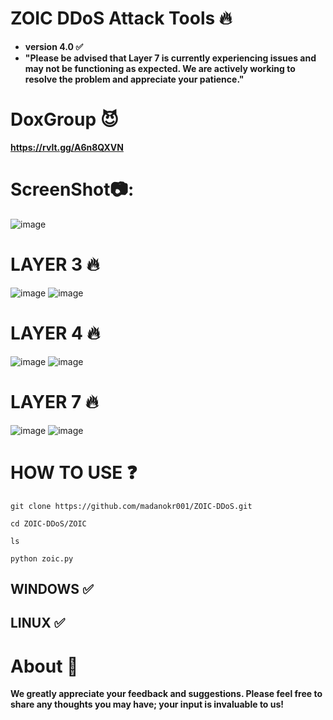 # ZOIC DDoS Attack Tools 🔥

- **version 4.0 ✅**
- **"Please be advised that Layer 7 is currently experiencing issues and may not be functioning as expected. We are actively working to resolve the problem and appreciate your patience."**

# DoxGroup 😈
**https://rvlt.gg/A6n8QXVN**

# ScreenShot📷:
![image](https://github.com/user-attachments/assets/a4366d63-5841-4205-bdb0-70abd6214f16)

# LAYER 3 🔥
![image](https://github.com/user-attachments/assets/54d690bc-2c48-427d-96ef-00bd59f37e34)
![image](https://github.com/user-attachments/assets/1d0c724e-b892-44fe-ae16-7b2c72a06de9)




# LAYER 4 🔥
![image](https://github.com/user-attachments/assets/0deadccc-10b6-46cd-93f2-1ff7d08ff3b9)
![image](https://github.com/user-attachments/assets/e2b21be6-9461-4abb-9224-35ccb14ad7c7)





# LAYER 7 🔥
![image](https://github.com/user-attachments/assets/5e0da7cb-7372-4357-9983-9bddd83a8bbd)
![image](https://github.com/user-attachments/assets/1a00cf86-0d39-42ea-ad91-4b299877a3d2)






# HOW TO USE ❓
```
git clone https://github.com/madanokr001/ZOIC-DDoS.git
```
```
cd ZOIC-DDoS/ZOIC
```
```
ls
```
```
python zoic.py
```

## WINDOWS ✅
## LINUX ✅ 

# About 🤑
**We greatly appreciate your feedback and suggestions. Please feel free to share any thoughts you may have; your input is invaluable to us!**






